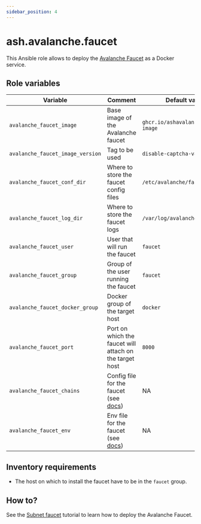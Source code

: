 ```yaml
---
sidebar_position: 4
---
```


# ash.avalanche.faucet

This Ansible role allows to deploy the [Avalanche Faucet](https://github.com/ava-labs/avalanche-faucet) as a Docker service.

## Role variables

| Variable                         | Comment                                                                                                              | Default value                       |
| -------------------------------- | -------------------------------------------------------------------------------------------------------------------- | ----------------------------------- |
| `avalanche_faucet_image`         | Base image of the Avalanche faucet                                                                                   | `ghcr.io/ashavalanche/faucet-image` |
| `avalanche_faucet_image_version` | Tag to be used                                                                                                       | `disable-captcha-variable`          |
| `avalanche_faucet_conf_dir`      | Where to store the faucet config files                                                                               | `/etc/avalanche/faucet/conf`        |
| `avalanche_faucet_log_dir`       | Where to store the faucet logs                                                                                       | `/var/log/avalanche/faucet`         |
| `avalanche_faucet_user`          | User that will run the faucet                                                                                        | `faucet`                            |
| `avalanche_faucet_group`         | Group of the user running the faucet                                                                                 | `faucet`                            |
| `avalanche_faucet_docker_group`  | Docker group of the target host                                                                                      | `docker`                            |
| `avalanche_faucet_port`          | Port on which the faucet will attach on the target host                                                              | `8000`                              |
| `avalanche_faucet_chains`        | Config file for the faucet (see [docs](https://github.com/ava-labs/avalanche-faucet#setup-evm-chain-configurations)) | NA                                  |
| `avalanche_faucet_env`           | Env file for the faucet (see [docs](https://github.com/ava-labs/avalanche-faucet#setup-environment-variables))       | NA                                  |

## Inventory requirements

- The host on which to install the faucet have to be in the `faucet` group.

## How to?

See the [Subnet faucet](/docs/toolkit/ansible-avalanche-collection/tutorials/subnet-faucet) tutorial to learn how to deploy the Avalanche Faucet.
